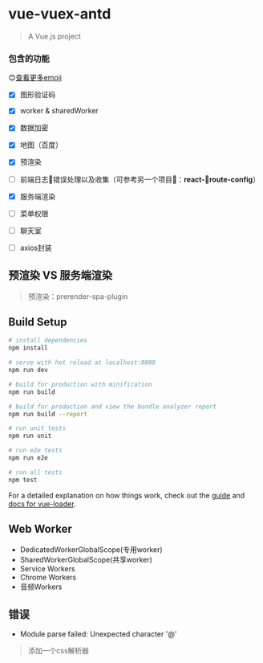 # vue-vuex-antd

> A Vue.js project
### 包含的功能
:blush:[查看更多emoji](https://github.com/guodongxiaren/README/blob/master/emoji.md)
+ [x] 图形验证码
+ [x] worker & sharedWorker
+ [x] 数据加密
+ [x] 地图（百度）
+ [x] 预渲染
+ [ ] 前端日志错误处理以及收集（可参考另一个项目：**react-route-config**）
+ [x] 服务端渲染
+ [ ] 菜单权限
+ [ ] 聊天室
+ [ ] axios封装


## 预渲染 VS 服务端渲染

> 预渲染：prerender-spa-plugin


## Build Setup

``` bash
# install dependencies
npm install

# serve with hot reload at localhost:8080
npm run dev

# build for production with minification
npm run build

# build for production and view the bundle analyzer report
npm run build --report

# run unit tests
npm run unit

# run e2e tests
npm run e2e

# run all tests
npm test
```

For a detailed explanation on how things work, check out the [guide](http://vuejs-templates.github.io/webpack/) and [docs for vue-loader](http://vuejs.github.io/vue-loader).

## Web Worker
+ DedicatedWorkerGlobalScope(专用worker)
+ SharedWorkerGlobalScope(共享worker)
+ Service Workers
+ Chrome Workers
+ 音频Workers


## 错误
+ Module parse failed: Unexpected character '@'
> 添加一个css解析器

